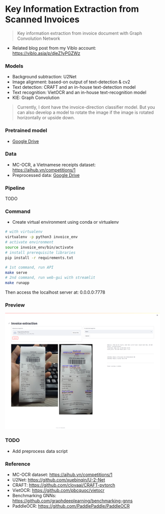 # Key Information Extraction from Scanned Invoices

> Key information extraction from invoice document with Graph Convolution Network

- Related blog post from my Viblo account: https://viblo.asia/p/djeZ1yPGZWz 

### Models

- Background subtraction: U2Net
- Image alignment: based-on output of text-detection & cv2
- Text detection: CRAFT and an in-house text-detection model
- Text recognition: VietOCR and an in-house text-recognition model
- KIE: Graph Convolution

> Currently, I dont have the invoice-direction classifier model. But you can also develop a model to rotate the image if the image is rotated horizontally or upside down.

### Pretrained model

- [Google Drive](https://drive.google.com/file/d/10qveX-0PpS9TtJdFX0ID0ZqNLw3X3jUt/view?usp=sharing)

### Data

- MC-OCR, a Vietnamese receipts dataset: https://aihub.vn/competitions/1
- Preprocessed data: [Google Drive](https://drive.google.com/file/d/14zXVyu-wA_Rg0bb4Vmz3ElFkATI25kbH/view?usp=sharing)

### Pipeline

TODO

### Command

- Create virtual environment using conda or virtualenv

```bash
# with virtualenv
virtualenv -p python3 invoice_env
# activate environment
source invoice_env/bin/activate
# install prerequisite libraries
pip install -r requirements.txt
```

```bash
# 1st command, run API
make serve
# 2nd command, run web-gui with streamlit
make runapp
```

Then access the localhost server at: 0.0.0.0:7778

### Preview

![](./assets/demo_kie_invoice.png)

### TODO

- Add preprocess data script

### Reference

- MC-OCR dataset: https://aihub.vn/competitions/1
- U2Net: https://github.com/xuebinqin/U-2-Net
- CRAFT: https://github.com/clovaai/CRAFT-pytorch
- VietOCR: https://github.com/pbcquoc/vietocr
- Benchmarking GNNs: https://github.com/graphdeeplearning/benchmarking-gnns
- PaddleOCR: https://github.com/PaddlePaddle/PaddleOCR
